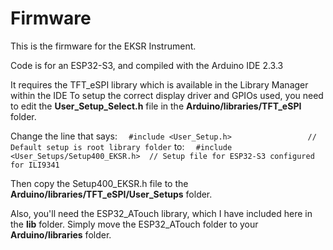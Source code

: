 # Firmware

This is the firmware for the EKSR Instrument.

Code is for an ESP32-S3, and compiled with the Arduino IDE 2.3.3

It requires the TFT_eSPI library which is available in the Library Manager within the IDE
To setup the correct display driver and GPIOs used, you need to edit the **User_Setup_Select.h** file in the **Arduino/libraries/TFT_eSPI** folder.

Change the line that says:
`  #include <User_Setup.h>                 // Default setup is root library folder`
to:
`  #include <User_Setups/Setup400_EKSR.h>  // Setup file for ESP32-S3 configured for ILI9341`

Then copy the Setup400_EKSR.h file to the **Arduino/libraries/TFT_eSPI/User_Setups** folder.


Also, you'll need the ESP32_ATouch library, which I have included here in the **lib** folder.
Simply move the ESP32_ATouch folder to your **Arduino/libraries** folder.
